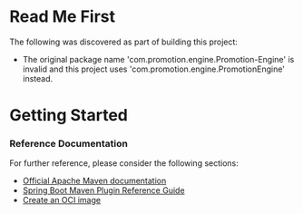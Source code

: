 # Read Me First
The following was discovered as part of building this project:

* The original package name 'com.promotion.engine.Promotion-Engine' is invalid and this project uses 'com.promotion.engine.PromotionEngine' instead.

# Getting Started

### Reference Documentation
For further reference, please consider the following sections:

* [Official Apache Maven documentation](https://maven.apache.org/guides/index.html)
* [Spring Boot Maven Plugin Reference Guide](https://docs.spring.io/spring-boot/docs/2.7.4/maven-plugin/reference/html/)
* [Create an OCI image](https://docs.spring.io/spring-boot/docs/2.7.4/maven-plugin/reference/html/#build-image)

